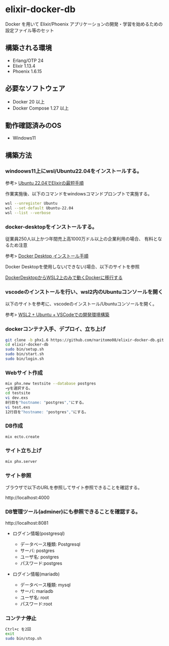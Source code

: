 # elixir-docker-db

Docker を用いて Elixir/Phoenix アプリケーションの開発・学習を始めるための設定ファイル等のセット

## 構築される環境

* Erlang/OTP 24
* Elixir 1.13.4
* Phoenix 1.6.15

## 必要なソフトウェア

* Docker 20 以上
* Docker Compose 1.27 以上

## 動作確認済みのOS

* Windows11

## 構築方法

### windoows11上にwsl/Ubuntu22.04をインストールする。

参考>
[Ubuntu 22.04でElixirの最短手順](https://qiita.com/piacerex/items/01e89435af0f7a454ad2)

作業実施後、以下のコマンドをwindowsコマンドプロンプトで実施する。

```bash
wsl --unregister Ubuntu
wsl --set-default Ubuntu-22.04
wsl --list --verbose
```

### docker-desktopをインストールする。

従業員250人以上かつ年間売上高1000万ドル以上の企業利用の場合、
有料となるため注意

参考>
[Docker Desktop インストール手順](https://qiita.com/R_R/items/a09fab09ce9fa9e905c5)

Docker Desktopを使用しない(できない)場合、以下のサイトを参照

[DockerDesktopからWSL2上のみで動くDockerに移行する](https://zenn.dev/taiga533/articles/11f1b21ef4a5ff)

### vscodeのインストールを行い、wsl2内のUbuntuコンソールを開く

以下のサイトを参考に、vscodeのインストール/Ubuntuコンソールを開く。

参考>
[WSL2 + Ubuntu + VSCodeでの開発環境構築](https://qiita.com/zaburo/items/27b5b819fae2bde97a3b)

### dockerコンテナ入手、デプロイ、立ち上げ

```bash
git clone -b phx1.6 https://github.com/naritomo08/elixir-docker-db.git elixir-docker-db
cd elixir-docker-db
sudo bin/setup.sh
sudo bin/start.sh
sudo bin/login.sh
```

### Webサイト作成

```bash
mix phx.new testsite --database postgres
→yを選択する。
cd testsite
vi dev.exs
8行目を"hostname: "postgres","にする。
vi test.exs
12行目を"hostname: "postgres","にする。

```

### DB作成

```bash
mix ecto.create
```

### サイト立ち上げ

```bash
mix phx.server
```

### サイト参照

ブラウザで以下のURLを参照してサイト参照できることを確認する。

http://localhost:4000

### DB管理ツール(adminer)にも参照できることを確認する。

http://localhost:8081

* ログイン情報(postgresql)
  - データベース種類: Postgresql
  - サーバ: postgres
  - ユーザ名: postgres
  - パスワード:postgres
  
* ログイン情報(mariadb)
  - データベース種類: mysql
  - サーバ: mariadb
  - ユーザ名: root
  - パスワード:root

### コンテナ停止

```bash
Ctrl+c を2回
exit
sudo bin/stop.sh
```
